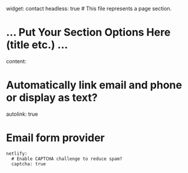 widget: contact
headless: true  # This file represents a page section.

# ... Put Your Section Options Here (title etc.) ...

content:
  # Automatically link email and phone or display as text?
  autolink: true
  
  # Email form provider
    netlify:
      # Enable CAPTCHA challenge to reduce spam?
      captcha: true
